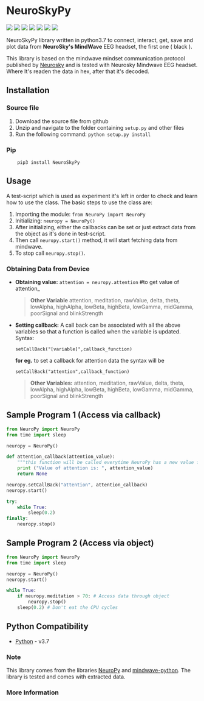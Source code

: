 # NeuroSkyPy

[![](https://img.shields.io/pypi/v/neuroskypy.svg)](https://pypi.org/project/NeuroSkyPy/)
[![](https://img.shields.io/pypi/pyversions/neuroskypy.svg)](https://pypi.org/project/NeuroSkyPy/)
[![](https://img.shields.io/pypi/l/neuroskypy.svg)](https://github.com/Jor-G-ete/NeuroSkyPy/blob/master/LICENSE)
[![](https://img.shields.io/pypi/dd/neuroskypy.svg)]()
[![](https://img.shields.io/github/last-commit/Jor-G-ete/NeuroSkyPy)]()
[![](https://img.shields.io/github/v/release/Jor-G-ete/NeuroSkyPy)]()
[![](https://img.shields.io/github/v/tag/Jor-G-ete/NeuroSkyPy)]()

NeuroSkyPy library written in python3.7 to connect, interact, get, save and plot data  from **NeuroSky's MindWave** EEG headset, the first one ( black ).

This library is based on the mindwave mindset communication protocol published by [Neurosky](http:://neurosky.com) and is tested with Neurosky Mindwave EEG headset. Where It's readen the data in hex, after that it's decoded.

## Installation

### Source file
1. Download the source file from github
2. Unzip and navigate to the folder containing `setup.py` and other files
3. Run the following command: `python setup.py install`

### Pip
```python3
    pip3 install NeuroSkyPy
```

## Usage

A test-script which is used as experiment it's left in order to check and learn how to use the class. 
The basic steps to use the class are:
1. Importing the module: `from NeuroPy import NeuroPy`
2. Initializing: `neuropy = NeuroPy()`
3. After initializing, either the callbacks can be set or just extract data from the object as it's done in test-script. 
4. Then call `neuropy.start()` method, it will start fetching data from mindwave.
5. To stop call `neuropy.stop()`. 


### Obtaining Data from Device 

* **Obtaining value:** `attention = neuropy.attention` \#to get value of attention_
    >**Other Variable** attention, meditation, rawValue, delta, theta, lowAlpha, highAlpha, lowBeta, highBeta, lowGamma, midGamma, poorSignal and blinkStrength

* **Setting callback:** A call back can be associated with all the above variables so that a function is called when the variable is updated. Syntax: 

    ```
    setCallBack("[variable]",callback_function)
    ``` 
    **for eg.** to set a callback for attention data the syntax will be 
    ```
    setCallBack("attention",callback_function)
    ```
    >**Other Variables:** attention, meditation, rawValue, delta, theta, lowAlpha, highAlpha, lowBeta, highBeta, lowGamma, midGamma, poorSignal and blinkStrength

## Sample Program 1 (Access via callback)

```python
from NeuroPy import NeuroPy
from time import sleep

neuropy = NeuroPy() 

def attention_callback(attention_value):
    """this function will be called everytime NeuroPy has a new value for attention"""
    print ("Value of attention is: ", attention_value)
    return None

neuropy.setCallBack("attention", attention_callback)
neuropy.start()

try:
    while True:
        sleep(0.2)
finally:
    neuropy.stop()
```


## Sample Program 2 (Access via object)

```python
from NeuroPy import NeuroPy
from time import sleep

neuropy = NeuroPy() 
neuropy.start()

while True:
    if neuropy.meditation > 70: # Access data through object
        neuropy.stop() 
    sleep(0.2) # Don't eat the CPU cycles
```

## Python Compatibility

* [Python](http://www.python.com) - v3.7

### Note
This library comes from the libraries [NeuroPy](https://github.com/lihas/NeuroPy) and [mindwave-python](https://github.com/BarkleyUS/mindwave-python). 
The library is tested and comes with extracted data. 

### More Information

